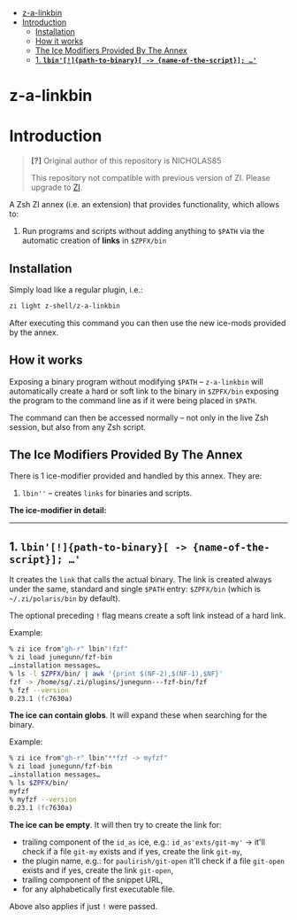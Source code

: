- [z-a-linkbin](#z-a-linkbin)
- [Introduction](#introduction)
  - [Installation](#installation)
  - [How it works](#how-it-works)
  - [The Ice Modifiers Provided By The Annex](#the-ice-modifiers-provided-by-the-annex)
  - [1. **`lbin'[!]{path-to-binary}[ -> {name-of-the-script}]; …'`**](#1-lbinpath-to-binary---name-of-the-script-)

# z-a-linkbin

# Introduction

> **[?]**
> Original author of this repository is NICHOLAS85
>
> This repository not compatible with previous version of ZI.
> Please upgrade to [ZI](https://github.com/z-shell/zi).

A Zsh ZI annex (i.e. an extension) that provides functionality, which
allows to:

1. Run programs and scripts without adding anything to `$PATH` via the automatic creation of **links** in `$ZPFX/bin`

## Installation

Simply load like a regular plugin, i.e.:

```zsh
zi light z-shell/z-a-linkbin
```

After executing this command you can then use the new ice-mods provided by
the annex.

## How it works

Exposing a binary program without modifying `$PATH` – `z-a-linkbin` will
automatically create a hard or soft link to the binary in `$ZPFX/bin`
exposing the program to the command line as if it were being placed in `$PATH`.

The command can then be accessed normally – not only in the live
Zsh session, but also from any Zsh script.

## The Ice Modifiers Provided By The Annex

There is 1 ice-modifier provided and handled by this annex. They are:

1. `lbin''` – creates `links` for binaries and scripts.

**The ice-modifier in detail:**

---

## 1. **`lbin'[!]{path-to-binary}[ -> {name-of-the-script}]; …'`**

It creates the `link` that calls the actual binary. The link is
created always under the same, standard and single `$PATH` entry:
`$ZPFX/bin` (which is `~/.zi/polaris/bin` by default).

The optional preceding `!` flag means create a soft link instead of a hard link.

Example:

```zsh
% zi ice from"gh-r" lbin"!fzf"
% zi load junegunn/fzf-bin
…installation messages…
% ls -l $ZPFX/bin/ | awk '{print $(NF-2),$(NF-1),$NF}'
fzf -> /home/sg/.zi/plugins/junegunn---fzf-bin/fzf
% fzf --version
0.23.1 (fc7630a)
```

**The ice can contain globs**. It will expand these when searching for the binary.

Example:

```zsh
% zi ice from"gh-r" lbin"**fzf -> myfzf"
% zi load junegunn/fzf-bin
…installation messages…
% ls $ZPFX/bin/
myfzf
% myfzf --version
0.23.1 (fc7630a)
```

**The ice can be empty**. It will then try to create the link for:

- trailing component of the `id_as` ice, e.g.: `id_as'exts/git-my'` → it'll
  check if a file `git-my` exists and if yes, create the link `git-my`,
- the plugin name, e.g.: for `paulirish/git-open` it'll check if a file
  `git-open` exists and if yes, create the link `git-open`,
- trailing component of the snippet URL,
- for any alphabetically first executable file.

Above also applies if just `!` were passed.

<!-- vim:set ft=markdown fo+=an1 autoindent tw=77: -->
